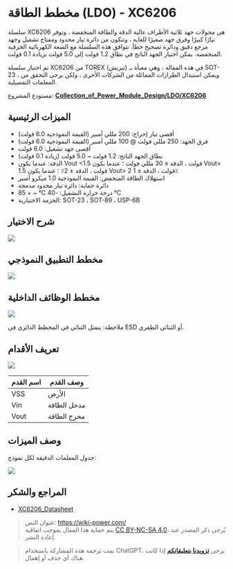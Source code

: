 # مخطط الطاقة (LDO) - XC6206

سلسلة XC6206 هي محولات جهد ثلاثية الأطراف عالية الدقة والطاقة المنخفضة ، وتوفر تيارًا كبيرًا وفرق جهد صغيرًا للغاية ، وتتكون من دائرة تيار محدود ومفتاح تشغيل وجهد مرجع دقيق ودائرة تصحيح خطأ. تتوافق هذه السلسلة مع السعة الكهربائية الخزفية المنخفضة. يمكن اختيار الجهد الناتج في نطاق 1.2 فولت إلى 5.0 فولت بزيادة 0.1 فولت.

تم اختيار سلسلة XC6206 من TOREX (تيريش) في هذه المقالة ، وهي معبأة بـ SOT-23 ، ويمكن استبدال الطرازات المماثلة من الشركات الأخرى ، ولكن يرجى التحقق من المعلمات التفصيلية.

مستودع المشروع: [**Collection_of_Power_Module_Design/LDO/XC6206**](https://github.com/linyuxuanlin/Collection_of_Power_Module_Design/tree/main/LDO/XC6206)

## الميزات الرئيسية

- أقصى تيار إخراج: 200 مللي أمبير (القيمة النموذجية 6.0 فولت)
- فرق الجهد: 250 مللي فولت @ 100 مللي أمبير (القيمة النموذجية 6.0 فولت)
- أقصى جهد تشغيل: 6.0 فولت
- نطاق الجهد الناتج: 1.2 فولت ~ 5.0 فولت (زيادة 0.1 فولت)
- الدقة: عندما يكون Vout <1.5 فولت ، الدقة ± 30 مللي فولت ؛ عندما يكون Vout> 1.5 فولت ، الدقة ± 2٪ ؛ عندما يكون Vout> 2 فولت ، الدقة ± 1٪
- استهلاك الطاقة المنخفض: القيمة النموذجية 1.0 ميكرو أمبير
- دائرة حماية: دائرة تيار محدود مدمجة
- درجة حرارة التشغيل: -40 ℃ ~ + 85 ℃
- الحزمة الاختيارية: SOT-23 ، SOT-89 ، USP-6B

## شرح الاختيار

![](https://img.wiki-power.com/d/wiki-media/img/20220420102910.png)

## مخطط التطبيق النموذجي

![](https://img.wiki-power.com/d/wiki-media/img/20220420102323.png)

## مخطط الوظائف الداخلية

![](https://img.wiki-power.com/d/wiki-media/img/20220420102514.png)

ملاحظة: يتمثل الثنائي في المخطط الدائري في ESD أو الثنائي الطفري.

## تعريف الأقدام

![](https://img.wiki-power.com/d/wiki-media/img/20220420103005.png)

| اسم القدم | وصف القدم |
| -------- | -------- |
| VSS      | الأرض       |
| Vin      | مدخل الطاقة |
| Vout     | مخرج الطاقة |

## وصف الميزات

جدول المعلمات الدقيقة لكل نموذج:

![](https://img.wiki-power.com/d/wiki-media/img/20220420103738.png)

## المراجع والشكر

- [XC6206_Datasheet](https://www.torexsemi.com/file/xc6206/XC6206.pdf)

> عنوان النص: <https://wiki-power.com/>  
> يتم حماية هذا المقال بموجب اتفاقية [CC BY-NC-SA 4.0](https://creativecommons.org/licenses/by/4.0/deed.zh)، يُرجى ذكر المصدر عند إعادة النشر.

> تمت ترجمة هذه المشاركة باستخدام ChatGPT، يرجى [**تزويدنا بتعليقاتكم**](https://github.com/linyuxuanlin/Wiki_MkDocs/issues/new) إذا كانت هناك أي حذف أو إهمال.